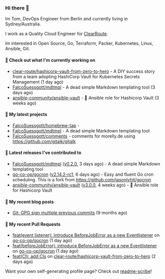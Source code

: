 ### Hi there 👋

Im Tom, DevOps Engineer from Berlin and currently living in Sydney/Australia.

I work as a Quality Cloud Engineer for [ClearRoute](https://clearroute.io).

Im interested in Open Source, Go, Terraform, Packer, Kubernetes, Linux, Ansible, Git.

#### 👷 Check out what I'm currently working on

- [clear-route/hashicorp-vault-from-zero-to-hero](https://github.com/clear-route/hashicorp-vault-from-zero-to-hero) - A DIY success story from a team adopting HashiCorp Vault  for Kubernetes Secrets Management (1 day ago)
- [FalcoSuessgott/mdtmpl](https://github.com/FalcoSuessgott/mdtmpl) - A dead simple Markdown templating tool (3 days ago)
- [ansible-community/ansible-vault](https://github.com/ansible-community/ansible-vault) - :key: Ansible role for Hashicorp Vault (3 weeks ago)

#### 🌱 My latest projects

- [FalcoSuessgott/homebrew-tap](https://github.com/FalcoSuessgott/homebrew-tap) - 
- [FalcoSuessgott/mdtmpl](https://github.com/FalcoSuessgott/mdtmpl) - A dead simple Markdown templating tool
- [FalcoSuessgott/comments](https://github.com/FalcoSuessgott/comments) - comments for morelly.de using https://github.com/gitalk/gitalk

#### 🔭 Latest releases I've contributed to

- [FalcoSuessgott/mdtmpl](https://github.com/FalcoSuessgott/mdtmpl) ([v0.2.0](https://github.com/FalcoSuessgott/mdtmpl/releases/tag/v0.2.0), 3 days ago) - A dead simple Markdown templating tool
- [go-co-op/gocron](https://github.com/go-co-op/gocron) ([v2.14.2-rc1](https://github.com/go-co-op/gocron/releases/tag/v2.14.2-rc1), 6 days ago) - Easy and fluent Go cron scheduling. This is a fork from https://github.com/jasonlvhit/gocron
- [ansible-community/ansible-vault](https://github.com/ansible-community/ansible-vault) ([v3.0.0](https://github.com/ansible-community/ansible-vault/releases/tag/v3.0.0), 4 weeks ago) - :key: Ansible role for Hashicorp Vault

#### 📜 My recent blog posts

- [Git: GPG sign multiple previous commits](https://morelly.de/post/20240328_git_gpg_sign_commits/) (9 months ago)

#### 🔨 My recent Pull Requests

- [feat(event listener): introduce BeforeJobError as a new Eventlistener](https://github.com/go-co-op/gocron/pull/813) on [go-co-op/gocron](https://github.com/go-co-op/gocron) (1 day ago)
- [feat(beforeJobError): introduce BeforeJobError as a new Eventlistener](https://github.com/go-co-op/gocron/pull/812) on [go-co-op/gocron](https://github.com/go-co-op/gocron) (1 day ago)
- [feat(CI): add CIs](https://github.com/clear-route/hashicorp-vault-from-zero-to-hero/pull/3) on [clear-route/hashicorp-vault-from-zero-to-hero](https://github.com/clear-route/hashicorp-vault-from-zero-to-hero) (2 days ago)

Want your own self-generating profile page? Check out [readme-scribe](https://github.com/muesli/readme-scribe)!